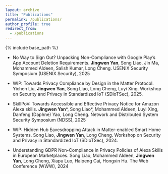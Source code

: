 ```yaml
---
layout: archive
title: "Publications"
permalink: /publications/
author_profile: true
redirect_from:
  - /publications
---
```


{% include base_path %}

* No Way to Sign Out? Unpacking Non-Compliance with Google Play’s App Account Deletion Requirements. **Jingwen Yan**, Song Liao, Jin Ma, Mohammed Aldeen, Salish Kumar, Long Cheng. USENIX Security Symposium (USENIX Security), 2025

* WIP: Towards Privacy Compliance by Design in the Matter Protocol. Yichen Liu, **Jingwen Yan**, Song Liao, Long Cheng, Luyi Xing. Workshop on Security and Privacy in Standardized IoT (SDIoTSec), 2025.

* SkillPoV: Towards Accessible and Effective Privacy Notice for Amazon Alexa skills. **Jingwen Yan***, Song Liao*, Mohammed Aldeen, Luyi Xing, Danfeng (Daphne) Yao, Long Cheng. Network and Distributed System Security Symposium (NDSS), 2025

* WIP: Hidden Hub Eavesdropping Attack in Matter-enabled Smart Home Systems. Song Liao, **Jingwen Yan**, Long Cheng. Workshop on Security and Privacy in Standardized IoT (SDIoTSec), 2024.

* Understanding GDPR Non-Compliance in Privacy Policies of Alexa Skills in European Marketplaces. Song Liao, Mohammed Aldeen, **Jingwen Yan**, Long Cheng, Xiapu Luo, Haipeng Cai, Hongxin Hu. The Web Conference (WWW), 2024

